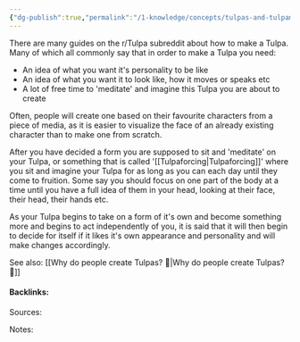 ```yaml
---
{"dg-publish":true,"permalink":"/1-knowledge/concepts/tulpas-and-tulpamancy/creating-a-tulpa/","created":"2025-07-11T17:12:15.804+10:00","updated":"2025-08-21T13:44:39.969+10:00"}
---
```


There are many guides on the r/Tulpa subreddit about how to make a Tulpa. Many of which all commonly say that in order to make a Tulpa you need:

- An idea of what you want it's personality to be like
- An idea of what you want it to look like, how it moves or speaks etc
- A lot of free time to 'meditate' and imagine this Tulpa you are about to create

Often, people will create one based on their favourite characters from a piece of media, as it is easier to visualize the face of an already existing character than to make one from scratch.

After you have decided a form you are supposed to sit and 'meditate' on your Tulpa, or something that is called '[[Tulpaforcing\|Tulpaforcing]]' where you sit and imagine your Tulpa for as long as you can each day until they come to fruition. Some say you should focus on one part of the body at a time until you have a full idea of them in your head, looking at their face, their head, their hands etc. 

As your Tulpa begins to take on a form of it's own and become something more and begins to act independently of you, it is said that it will then begin to decide for itself if it likes it's own appearance and personality and will make changes accordingly. 

See also:
[[Why do people create Tulpas? 🌱\|Why do people create Tulpas? 🌱]]

#### Backlinks:
Sources:


Notes:
